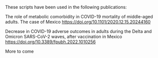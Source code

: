 These scripts have been used in the following publications:

The role of metabolic comorbidity in COVID-19 mortality of middle-aged adults. The case of Mexico
https://doi.org/10.1101/2020.12.15.20244160

Decrease in COVID-19 adverse outcomes in adults during the Delta and Omicron SARS-CoV-2 waves, after vaccination in Mexico
https://doi.org/10.3389/fpubh.2022.1010256

More to come
